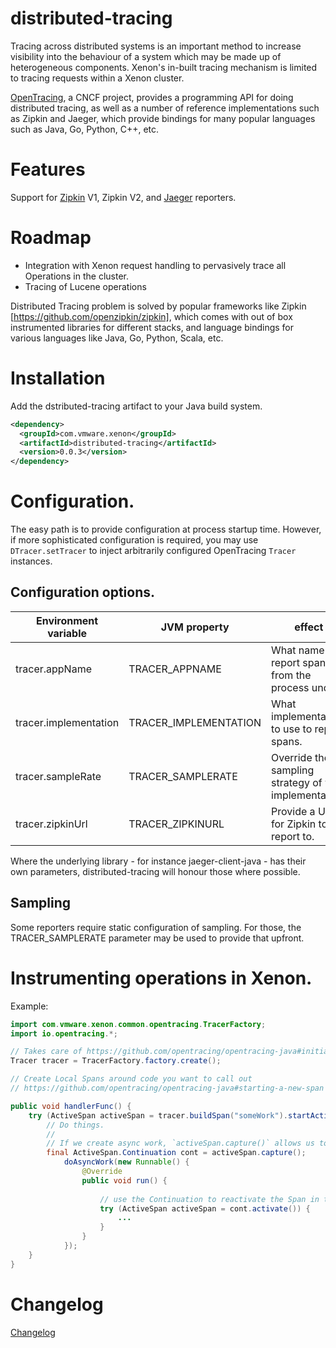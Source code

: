 # distributed-tracing
Tracing across distributed systems is an important method to increase visibility into the behaviour of a system which
may be made up of heterogeneous components. Xenon's in-built tracing mechanism is limited to tracing requests within
a Xenon cluster.

[OpenTracing](http://opentracing.io/), a CNCF project, provides a programming API for doing distributed tracing,
as well as a number of reference implementations such as Zipkin and Jaeger, which provide bindings for many popular
languages such as Java, Go, Python, C++, etc.

# Features
Support for [Zipkin](http://zipkin.io/) V1, Zipkin V2, and [Jaeger](https://uber.github.io/jaeger/) reporters.

# Roadmap

* Integration with Xenon request handling to pervasively trace all Operations in the cluster.
* Tracing of Lucene operations

Distributed Tracing problem is solved by popular frameworks like Zipkin [https://github.com/openzipkin/zipkin], which
comes with out of box instrumented libraries for different stacks, and language bindings for various languages like
Java, Go, Python, Scala, etc.

# Installation
Add the dstributed-tracing artifact to your Java build system.

```xml
<dependency>
  <groupId>com.vmware.xenon</groupId>
  <artifactId>distributed-tracing</artifactId>
  <version>0.0.3</version>
</dependency>
```

# Configuration.

The easy path is to provide configuration at process startup time. However, if more sophisticated configuration is
required, you may use `DTracer.setTracer` to inject arbitrarily configured OpenTracing `Tracer` instances.

## Configuration options.

| Environment variable  | JVM property          | effect 
|-----------------------|-----------------------|-------
| tracer.appName        | TRACER_APPNAME        | What name to report spans from the process under.
| tracer.implementation | TRACER_IMPLEMENTATION | What implementation to use to report spans.
| tracer.sampleRate     | TRACER_SAMPLERATE     | Override the sampling strategy of your implementation.
| tracer.zipkinUrl      | TRACER_ZIPKINURL      | Provide a URL for Zipkin to report to.

Where the underlying library - for instance jaeger-client-java - has their own parameters, distributed-tracing will
honour those where possible.

## Sampling

Some reporters require static configuration of sampling. For those, the TRACER_SAMPLERATE parameter may be used to
provide that upfront.

# Instrumenting operations in Xenon.

Example:
```java
import com.vmware.xenon.common.opentracing.TracerFactory;
import io.opentracing.*;

// Takes care of https://github.com/opentracing/opentracing-java#initialization
Tracer tracer = TracerFactory.factory.create();

// Create Local Spans around code you want to call out
// https://github.com/opentracing/opentracing-java#starting-a-new-span

public void handlerFunc() {
    try (ActiveSpan activeSpan = tracer.buildSpan("someWork").startActive()) {
        // Do things.
        //
        // If we create async work, `activeSpan.capture()` allows us to pass the `ActiveSpan` along as well.
        final ActiveSpan.Continuation cont = activeSpan.capture();
            doAsyncWork(new Runnable() {
                @Override
                public void run() {
        
                    // use the Continuation to reactivate the Span in the callback.
                    try (ActiveSpan activeSpan = cont.activate()) {
                        ...
                    }
                }
            });
    }
}
```
# Changelog
[Changelog](CHANGELOG.md)